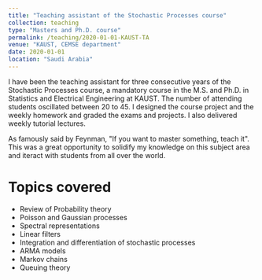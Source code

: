 ```yaml
---
title: "Teaching assistant of the Stochastic Processes course"
collection: teaching
type: "Masters and Ph.D. course"
permalink: /teaching/2020-01-01-KAUST-TA
venue: "KAUST, CEMSE department"
date: 2020-01-01
location: "Saudi Arabia"
---
```


I have been the teaching assistant for three consecutive years of the Stochastic Processes course, a mandatory course in the M.S. and Ph.D. in Statistics and Electrical Engineering at KAUST. The number of attending students oscillated between 20 to 45. I designed the course project and the weekly homework and graded the exams and projects. I also delivered weekly tutorial lectures.

As famously said by Feynman, "If you want to master something, teach it". This was a great opportunity to solidify my knowledge on this subject area and iteract with students from all over the world.


Topics covered
======

- Review of Probability theory
- Poisson and Gaussian processes
- Spectral representations
- Linear filters
- Integration and differentiation of stochastic processes
- ARMA models
- Markov chains 
- Queuing theory
